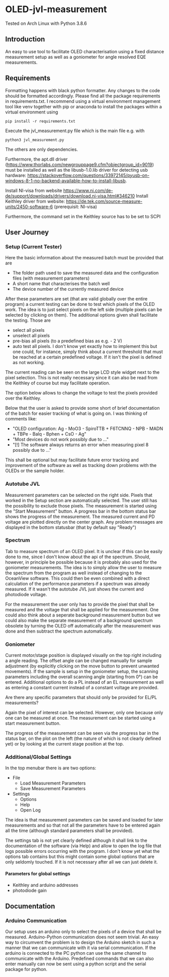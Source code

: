 # OLED-jvl-measurement

Tested on Arch Linux with Python 3.8.6

## Introduction

An easy to use tool to facilitate OLED characterisation using a fixed distance measurement setup as well as a goniometer for angle resolved EQE measurements.

## Requirements

Formatting happens with black python formatter. Any changes to the code should be formatted accordingly.
Please find all the package requirements in requirements.txt. I recommend using a virtual environment management tool like venv together with pip or anaconda to install the packages within a virtual environment using

```terminal
pip install -r requirements.txt
```

Execute the jvl_measurement.py file which is the main file e.g. with

```terminal
python3 jvl_measurement.py
```

The others are only dependencies.

Furthermore, the apt.dll driver (https://www.thorlabs.com/newgrouppage9.cfm?objectgroup_id=9019) must be installed as well as the libusb-1.0.lib driver for detecting usb hardware: https://stackoverflow.com/questions/33972145/pyusb-on-windows-8-1-no-backend-available-how-to-install-libusb.

Install NI-visa from website https://www.ni.com/de-de/support/downloads/drivers/download.ni-visa.html#346210
Install Keithley driver from website: https://de.tek.com/source-measure-units/2450-software-6 (prerequisit: NI-visa)

Furthermore, the command set in the Keithley source has to be set to SCPI

## User Journey

### Setup (Current Tester)

Here the basic information about the measured batch must be provided that are

- The folder path used to save the measured data and the configuration files (with measurement parameters)
- A short name that characterises the batch well
- The device number of the currently measured device

After these parameters are set (that are valid globally over the entire program) a current testing can be done to test which pixels of the OLED work. The idea is to just select pixels on the left side (multiple pixels can be selected by clicking on them). The additional options given shall facilitate the testing. Those are

- select all pixels
- unselect all pixels
- pre-bias all pixels (to a predefined bias as e.g. - 2 V)
- auto test all pixels. I don't know yet exactly how to implement this but one could, for instance, simply think about a current threshold that must be reached at a certain predefined voltage. If it isn't the pixel is defined as not working.

The current reading can be seen on the large LCD style widget next to the pixel selection. This is not really necessary since it can also be read from the Keithley of course but may facilitate operation.

The option below allows to change the voltage to test the pixels provided over the Keithley.

Below that the user is asked to provide some short of brief documentation of the batch for easier tracking of what is going on. I was thinking of comments like:

- "OLED configuration: Ag - MoO3 - SpiroTTB + F6TCNNQ - NPB - MADN + TBPe - Balq - Bphen + CsO - Ag"
- "Most devices do not work possibly due to ..."
- "[!] The software always returns an error when measuring pixel 8 possibly due to ..."

This shall be optional but may facilitate future error tracking and improvement of the software as well as tracking down problems with the OLEDs or the sample holder.

### Autotube JVL

Measurement parameters can be selected on the right side. Pixels that worked in the Setup section are automatically selected. The user still has the possibility to exclude those pixels. The measurement is started using the "Start Measurement" button. A progress bar in the bottom status bar shows the progress of the measurement. The measured current and PD voltage are plotted directly on the center graph. Any problem messages are displayed in the bottom statusbar (that by default say "Ready")

### Spectrum

Tab to measure spectrum of an OLED pixel. It is unclear if this can be easily done to me, since I don't know about the api of the spectrum. Should, however, in principle be possible because it is probably also used for the goniometer measurements. The idea is to simply allow the user to measure the spectrum from the program as well instead of changing to the OceanView software. This could then be even combined with a direct calculation of the performance parameters if a spectrum was already measured. If it wasn't the autotube JVL just shows the current and photodiode voltage.

For the measurement the user only has to provide the pixel that shall be measured and the voltage that shall be applied for the measurement. One could also think about a seperate background measurement button but we could also make the separate measurement of a background spectrum obsolete by turning the OLED off automatically after the measurement was done and then subtract the spectrum automatically.

### Goniometer

Current motor/stage position is displayed visually on the top right including a angle reading. The offset angle can be changed manually for sample adjustment (by explicitly clicking on the move button to prevent unwanted movements).
If the sample is setup in the goniometer setup, the scanning parameters including the overall scanning angle (starting from 0°) can be entered. Additional options to do a PL instead of an EL measurement as well as entering a constant current instead of a constant voltage are provided.

Are there any specific parameters that should only be provided for EL/PL measurements?

Again the pixel of interest can be selected. However, only one because only one can be measured at once. The measurement can be started using a start measurement button.

The progress of the measurement can be seen via the progress bar in the status bar, on the plot on the left (the nature of which is not clearly defined yet) or by looking at the current stage position at the top.

### Additional/Global Settings

In the top menubar there is are two options:

- File
  - Load Measurement Parameters
  - Save Measurement Parameters
- Settings
  - Options
  - Help
  - Open Log

The idea is that measurement parameters can be saved and loaded for later measurements and so that not all the parameters have to be entered again all the time (although standard parameters shall be provided).

The settings tab is not yet clearly defined although it shall link to the documentation of the software (via Help) and allow to open the log file that logs possible errors occurring with the program. I don't know yet what the options tab contains but this might contain some global options that are only seldomly touched. If it is not necessary after all we can just delete it.

#### Parameters for global settings

- Keithley and arduino addresses
- photodiode gain

## Documentation

### Arduino Communication

Our setup uses an arduino only to select the pixels of a device that shall be measured. Arduino-Python communication does not seem trivial. An easy way to circumvent the problem is to design the Arduino sketch in such a manner that we can communicate with it via serial communication. If the arduino is connected to the PC python can use the same channel to communicate with the Arduino. Predefined commands that we can also enter manually can now be sent using a python script and the serial package for python.
